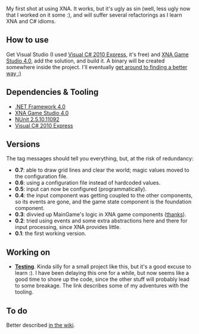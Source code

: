 My first shot at using XNA. It works, but it's ugly as sin (well, less ugly now that I worked on it some :), and will suffer several refactorings as I learn XNA and C# idioms.

How to use
----------

Get Visual Studio (I used [Visual C# 2010 Express][vcsx10], it's free) and [XNA Game Studio 4.0][xna4], add the solution, and build it. A binary will be created somewhere inside the project. I'll eventually [get around to finding a better way :)][tobecontinued]

Dependencies & Tooling
----------------------

* [.NET Framework 4.0][net4]
* [XNA Game Studio 4.0][xna4]
* [NUnit 2.5.10.11092][nunit2_5_10]
* [Visual C# 2010 Express][vcsx10]

Versions
--------

The tag messages should tell you everything, but, at the risk of redundancy:

* **0.7**: able to draw grid lines and clear the world; magic values moved to the configuration file.
* **0.6**: using a configuration file instead of hardcoded values.
* **0.5**: input can now be configured (programmatically).
* **0.4**: the input component was getting coupled to the other components, so its events are gone, and the game state component is the foundation component.
* **0.3**: divvied up MainGame's logic in XNA game components ([thanks][nuclex-components]).
* **0.2**: tried using events and some extra abstractions here and there for input processing, since XNA provides little.
* **0.1**: the first working version.

Working on
----------

* [**Testing**][testing]. Kinda silly for a small project like this, but it's a good excuse to learn :). I have been delaying this one for a while, but now seems like a good time to shore up the code, since the other stuff will probably lead to some breakage. The link describes some of my adventures with the tooling.

To do
-----

Better described [in the wiki][tobecontinued].

[net4]: http://www.microsoft.com/download/en/details.aspx?id=17851
[vcsx10]: http://www.microsoft.com/visualstudio/en-us/products/2010-editions/visual-csharp-express
[xna4]: http://www.microsoft.com/download/en/details.aspx?id=23714
[nunit2_5_10]: http://www.nunit.org/download.html
[nuclex-components]: http://www.nuclex.org/articles/architecture/6-game-components-and-game-services
[ninject]: http://ninject.org/
[ninject-xna]: http://www.nuclex.org/articles/architecture/9-using-dependency-injection-in-xna
[nuget]: http://nuget.org/
[tobecontinued]: https://github.com/hanjos/gameoflife-xna/wiki/To-Be-Continued
[testing]: https://github.com/hanjos/gameoflife-xna/wiki/Testing